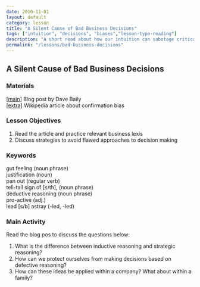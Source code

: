 ```yaml
---
date: 2016-11-01
layout: default
category: lesson
title: "A Silent Cause of Bad Business Decisions"
tags: ["intuition", "decisions", "biases","lesson-type-reading"]
description: "A short read about how our intuition can sabotage critical decisions."
permalink: "/lessons/bad-business-decisions"
---
```

## A Silent Cause of Bad Business Decisions

### Materials 
[<a href="https://medium.dave-bailey.com/the-silent-cause-of-bad-business-decisions-b95d977b5ca7" target="_blank">main</a>] Blog post by Dave Baily  
[<a href="https://en.wikipedia.org/wiki/Confirmation_bias" target="_blank">extra</a>] Wikipedia article about confirmation bias

### Lesson Objectives

1. Read the article and practice relevant business lexis
2. Discuss strategies to avoid flawed approaches to decision making

### Keywords  
gut feeling (noun phrase)  
justification (noun)  
pan out (regular verb)  
tell-tail sign of [s/th], (noun phrase)  
deductive reasoning (noun phrase)  
pro-active (adj.)  
lead [s/b] astray (-led, -led)  

### Main Activity  
Read the blog pos to discuss the questions below: 

1. What is the difference between inductive reasoning and strategic reasoning? 
2. How can we protect ourselves from making decisions based on defective reasoning? 
3. How can these ideas be applied within a company? What about within a family? 


